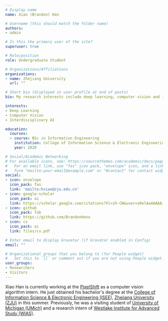 ```yaml
---
# Display name
name: Xiao (Brandon) Han

# Username (this should match the folder name)
authors:
- admin

# Is this the primary user of the site?
superuser: true

# Role/position
role: Undergraduate Student

# Organizations/Affiliations
organizations:
- name: Zhejiang University
  url: ""

# Short bio (displayed in user profile at end of posts)
bio: My research interests include deep learning, computer vision and interdisciplinary AI.

interests:
- Deep Learning
- Computer Vision
- Interdisciplinary AI

education:
  courses:
  - course: BSc in Information Engineering
    institution: College of Information Science & Electronic Engineering, Zhejiang University
    year: 2020

# Social/Academic Networking
# For available icons, see: https://sourcethemes.com/academic/docs/page-builder/#icons
#   For an email link, use "fas" icon pack, "envelope" icon, and a link in the
#   form "mailto:your-email@example.com" or "#contact" for contact widget.
social:
- icon: envelope
  icon_pack: fas
  link: 'mailto:hxiao@zju.edu.cn'
- icon: google-scholar
  icon_pack: ai
  link: https://scholar.google.com/citations?hl=zh-CN&user=sRelAa4AAAAJ
- icon: github
  icon_pack: fab
  link: https://github.com/BrandonHanx
- icon: cv
  icon_pack: ai
  link: files/cv.pdf

# Enter email to display Gravatar (if Gravatar enabled in Config)
email: ""

# Organizational groups that you belong to (for People widget)
#   Set this to `[]` or comment out if you are not using People widget.
user_groups:
- Researchers
- Visitors
---
```


Xiao Han is currently working at the [PixelShift](http://www.pixelshift.ai/) as a computer vision algorithm intern. He just obtained his bachelor's degree at the [College of Information Science & Electronic Engineering (ISEE)](http://www.isee.zju.edu.cn/iseenglish/), [Zhejiang University (ZJU)](http://www.zju.edu.cn/english/) in this summer. Previously, he was a visiting student of [University of Michigan (UMich)](https://umich.edu/) and a research intern of [Westlake Institute for Advanced Study (WIAS)](https://www.wias.org.cn/english/).